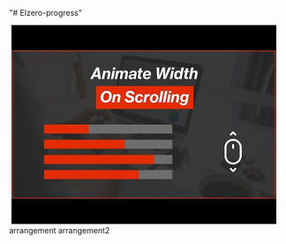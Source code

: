 "# Elzero-progress"

<img src="[Arabic] HTML & CSS Template Three 2021 - #20 - Our Skills Section (BQ).jpg" alt="">
<img src="02.[Arabic] HTML, CSS, JavaScript Tutorials - Animate Width On Scrolling.jpg" alt="">
arrangement
arrangement2
